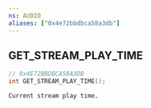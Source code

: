 ```yaml
---
ns: AUDIO
aliases: ["0x4e72bbdbca58a3db"]
---
```

## GET_STREAM_PLAY_TIME

```c
// 0x4E72BBDBCA58A3DB
int GET_STREAM_PLAY_TIME();
```

```
Current stream play time.
```
